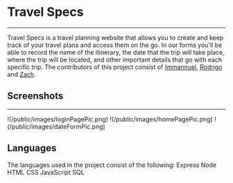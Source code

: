 # Travel Specs
<hr>

Travel Specs is a travel planning website that allows you to create and keep track of your travel plans and access them on the go. In our forms you'll be able to record the name of the itinerary, the date that the trip will take place, where the trip will be located, and other important details that go with each specific trip. The contributors of this project consist of <a href="https://github.com/1mvnnie">Immannuel</a>, <a href="https://github.com/Rodrigo-Ruiz1">Rodrigo</a> and <a href="https://github.com/zach-a-g">Zach</a>.

## Screenshots
<hr>
!(/public/images/loginPagePic.png)
!(/public/images/homePagePic.png)
!(/public/images/dateFormPic.png)


## Languages

The languages used in the project consist of the following:
    Express
    Node
    HTML
    CSS
    JavaScript
    SQL



